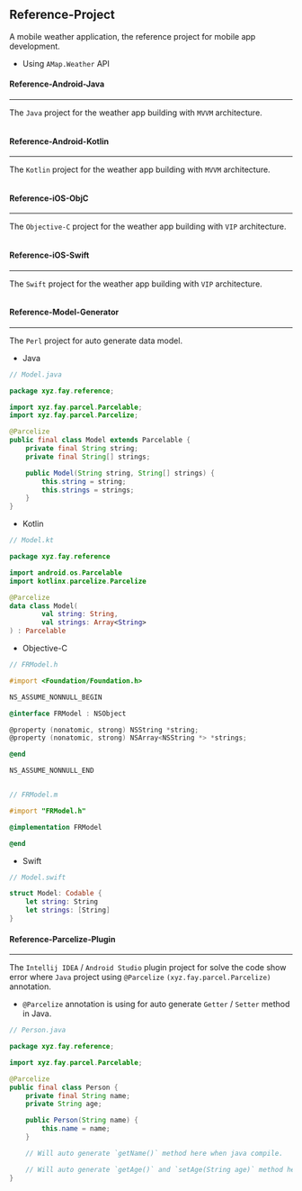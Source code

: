 Reference-Project
---

A mobile weather application, the reference project for mobile app development.

- Using `AMap.Weather` API

#### Reference-Android-Java
---
The `Java` project for the weather app building with `MVVM` architecture.

```java


```

#### Reference-Android-Kotlin
---
The `Kotlin` project for the weather app building with `MVVM` architecture.

```kotlin


```

#### Reference-iOS-ObjC
---
The `Objective-C` project for the weather app building with `VIP` architecture.

```objective-c


```

#### Reference-iOS-Swift
---
The `Swift` project for the weather app building with `VIP` architecture.

```swift


```

#### Reference-Model-Generator
---
The `Perl` project for auto generate data model.


- Java

```java
// Model.java

package xyz.fay.reference;

import xyz.fay.parcel.Parcelable;
import xyz.fay.parcel.Parcelize;

@Parcelize
public final class Model extends Parcelable {
    private final String string;
    private final String[] strings;

    public Model(String string, String[] strings) {
        this.string = string;
        this.strings = strings;
    }
}

```

- Kotlin

```kotlin
// Model.kt

package xyz.fay.reference

import android.os.Parcelable
import kotlinx.parcelize.Parcelize

@Parcelize
data class Model(
        val string: String,
        val strings: Array<String>
) : Parcelable

```

- Objective-C

```objective-c
// FRModel.h

#import <Foundation/Foundation.h>

NS_ASSUME_NONNULL_BEGIN

@interface FRModel : NSObject

@property (nonatomic, strong) NSString *string;
@property (nonatomic, strong) NSArray<NSString *> *strings;

@end

NS_ASSUME_NONNULL_END


// FRModel.m

#import "FRModel.h"

@implementation FRModel

@end
```

- Swift

```swift
// Model.swift

struct Model: Codable {
	let string: String
    let strings: [String]
}
```

#### Reference-Parcelize-Plugin
---
The `Intellij IDEA` / `Android Studio` plugin project for solve the code show error where `Java` project using `@Parcelize` `(xyz.fay.parcel.Parcelize)` annotation.

- `@Parcelize` annotation is using for auto generate `Getter` / `Setter` method in Java.

```java
// Person.java

package xyz.fay.reference;

import xyz.fay.parcel.Parcelable;

@Parcelize
public final class Person {
	private final String name;
    private String age;

	public Person(String name) {
		this.name = name;
	}

	// Will auto generate `getName()` method here when java compile.

    // Will auto generate `getAge()` and `setAge(String age)` method here when java compile.
}
```
